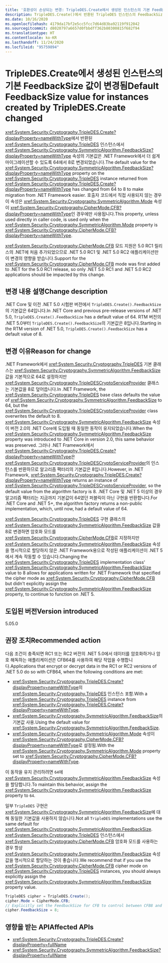 ```yaml
---
title: '호환성이 손상되는 변경: TripleDES.Create에서 생성된 인스턴스의 기본 FeedbackSize 값이 변경됨'
description: TripleDES.Create()에서 반환된 TripleDES 인스턴스의 FeedbackSize 속성에 대한 기본값이 64에서 8로 변경된 .NET 5.0의 호환성이 손상되는 변경에 대해 알아봅니다.
ms.date: 10/16/2020
ms.openlocfilehash: 4179da17bf2e5cc5fcc7d64d83ba92119f912042
ms.sourcegitcommit: d8020797a6657d0fbbdff362b80300815f682f94
ms.translationtype: HT
ms.contentlocale: ko-KR
ms.lasthandoff: 11/24/2020
ms.locfileid: "95759894"
---
```

# <a name="default-feedbacksize-value-for-instances-created-by-tripledescreate-changed"></a><span data-ttu-id="69fff-103">TripleDES.Create에서 생성된 인스턴스의 기본 FeedbackSize 값이 변경됨</span><span class="sxs-lookup"><span data-stu-id="69fff-103">Default FeedbackSize value for instances created by TripleDES.Create changed</span></span>

<span data-ttu-id="69fff-104"><xref:System.Security.Cryptography.TripleDES.Create?displayProperty=nameWithType>에서 반환된 <xref:System.Security.Cryptography.TripleDES> 인스턴스에서 <xref:System.Security.Cryptography.SymmetricAlgorithm.FeedbackSize?displayProperty=nameWithType> 속성의 기본값은 .NET Framework에서 더 쉽게 마이그레이션할 수 있도록 64에서 8로 변경되었습니다.</span><span class="sxs-lookup"><span data-stu-id="69fff-104">The default value for the <xref:System.Security.Cryptography.SymmetricAlgorithm.FeedbackSize?displayProperty=nameWithType> property on the <xref:System.Security.Cryptography.TripleDES> instance returned from <xref:System.Security.Cryptography.TripleDES.Create?displayProperty=nameWithType> has changed from 64 to 8 to make migration from .NET Framework easier.</span></span> <span data-ttu-id="69fff-105">호출자 코드에서 직접 사용되지 않는 경우 이 속성은 <xref:System.Security.Cryptography.SymmetricAlgorithm.Mode> 속성이 <xref:System.Security.Cryptography.CipherMode.CFB?displayProperty=nameWithType>인 경우에만 사용됩니다.</span><span class="sxs-lookup"><span data-stu-id="69fff-105">This property, unless used directly in caller code, is used only when the <xref:System.Security.Cryptography.SymmetricAlgorithm.Mode> property is <xref:System.Security.Cryptography.CipherMode.CFB?displayProperty=nameWithType>.</span></span>

<span data-ttu-id="69fff-106"><xref:System.Security.Cryptography.CipherMode.CFB> 모드 지원은 5.0 RC1 릴리스의 .NET에 처음 추가되었으므로 .NET 5.0 RC1 및 .NET 5.0 RC2 애플리케이션만 이 변경의 영향을 받습니다.</span><span class="sxs-lookup"><span data-stu-id="69fff-106">Support for the <xref:System.Security.Cryptography.CipherMode.CFB> mode was first added to .NET for the 5.0 RC1 release, so only .NET 5.0 RC1 and .NET 5.0 RC2 applications should be impacted by this change.</span></span>

## <a name="change-description"></a><span data-ttu-id="69fff-107">변경 내용 설명</span><span class="sxs-lookup"><span data-stu-id="69fff-107">Change description</span></span>

<span data-ttu-id="69fff-108">.NET Core 및 이전 .NET 5.0 시험판 버전에서 `TripleDES.Create().FeedbackSize`의 기본값은 64입니다.</span><span class="sxs-lookup"><span data-stu-id="69fff-108">In .NET Core and previous pre-release versions of .NET 5.0, `TripleDES.Create().FeedbackSize` has a default value of 64.</span></span> <span data-ttu-id="69fff-109">RTM 버전의 .NET 5.0부터 `TripleDES.Create().FeedbackSize`의 기본값은 8입니다.</span><span class="sxs-lookup"><span data-stu-id="69fff-109">Starting in the RTM version of .NET 5.0, `TripleDES.Create().FeedbackSize` has a default value of 8.</span></span>

## <a name="reason-for-change"></a><span data-ttu-id="69fff-110">변경 이유</span><span class="sxs-lookup"><span data-stu-id="69fff-110">Reason for change</span></span>

<span data-ttu-id="69fff-111">.NET Framework에서 <xref:System.Security.Cryptography.TripleDES> 기본 클래스는 <xref:System.Security.Cryptography.SymmetricAlgorithm.FeedbackSize> 값을 기본적으로 64로 설정하지만 <xref:System.Security.Cryptography.TripleDESCryptoServiceProvider> 클래스는 기본값을 8로 덮어씁니다.</span><span class="sxs-lookup"><span data-stu-id="69fff-111">In .NET Framework, the <xref:System.Security.Cryptography.TripleDES> base class defaults the value of <xref:System.Security.Cryptography.SymmetricAlgorithm.FeedbackSize> to 64, but the <xref:System.Security.Cryptography.TripleDESCryptoServiceProvider> class overwrites the default to 8.</span></span> <span data-ttu-id="69fff-112"><xref:System.Security.Cryptography.SymmetricAlgorithm.FeedbackSize> 속성이 버전 2.0의 .NET Core에 도입될 때 동일한 동작이 유지되었습니다.</span><span class="sxs-lookup"><span data-stu-id="69fff-112">When the <xref:System.Security.Cryptography.SymmetricAlgorithm.FeedbackSize> property was introduced to .NET Core in version 2.0, this same behavior was preserved.</span></span> <span data-ttu-id="69fff-113">그러나 .NET Framework에서 <xref:System.Security.Cryptography.TripleDES.Create?displayProperty=nameWithType>은 <xref:System.Security.Cryptography.TripleDESCryptoServiceProvider>의 인스턴스를 반환하므로 알고리즘 팩터리의 기본값은 8입니다.</span><span class="sxs-lookup"><span data-stu-id="69fff-113">However, in .NET Framework, <xref:System.Security.Cryptography.TripleDES.Create?displayProperty=nameWithType> returns an instance of <xref:System.Security.Cryptography.TripleDESCryptoServiceProvider>, so the default value from the algorithm factory is 8.</span></span> <span data-ttu-id="69fff-114">.NET Core 및 .NET 5 이상의 경우 알고리즘 팩터리는 지금까지 기본값이 64였던 퍼블릭이 아닌 구현을 반환합니다.</span><span class="sxs-lookup"><span data-stu-id="69fff-114">For .NET Core and .NET 5+, the algorithm factory returns a non-public implementation, which, until now, had a default value of 64.</span></span>

<span data-ttu-id="69fff-115"><xref:System.Security.Cryptography.TripleDES> 구현 클래스의 <xref:System.Security.Cryptography.SymmetricAlgorithm.FeedbackSize> 값을 8로 변경하면 암호화 모드를 <xref:System.Security.Cryptography.CipherMode.CFB>로 지정하지만 <xref:System.Security.Cryptography.SymmetricAlgorithm.FeedbackSize> 속성을 명시적으로 할당하지 않은 .NET Framework용으로 작성된 애플리케이션이 .NET 5에서 계속 작동할 수 있습니다.</span><span class="sxs-lookup"><span data-stu-id="69fff-115">Changing the <xref:System.Security.Cryptography.TripleDES> implementation class' <xref:System.Security.Cryptography.SymmetricAlgorithm.FeedbackSize> value to 8 allows for applications written for .NET Framework that specified the cipher mode as <xref:System.Security.Cryptography.CipherMode.CFB> but didn't explicitly assign the <xref:System.Security.Cryptography.SymmetricAlgorithm.FeedbackSize> property, to continue to function on .NET 5.</span></span>

## <a name="version-introduced"></a><span data-ttu-id="69fff-116">도입된 버전</span><span class="sxs-lookup"><span data-stu-id="69fff-116">Version introduced</span></span>

<span data-ttu-id="69fff-117">5.0</span><span class="sxs-lookup"><span data-stu-id="69fff-117">5.0</span></span>

## <a name="recommended-action"></a><span data-ttu-id="69fff-118">권장 조치</span><span class="sxs-lookup"><span data-stu-id="69fff-118">Recommended action</span></span>

<span data-ttu-id="69fff-119">다음 조건이 충족되면 RC1 또는 RC2 버전의 .NET 5.0에서 데이터를 암호화하거나 암호 해독하는 애플리케이션은 CFB64를 사용하여 해당 작업을 수행합니다.</span><span class="sxs-lookup"><span data-stu-id="69fff-119">Applications that encrypt or decrypt data in the RC1 or RC2 versions of .NET 5.0 do so with CFB64, when the following conditions are met:</span></span>

- <span data-ttu-id="69fff-120"><xref:System.Security.Cryptography.TripleDES.Create?displayProperty=nameWithType>의 <xref:System.Security.Cryptography.TripleDES> 인스턴스 포함.</span><span class="sxs-lookup"><span data-stu-id="69fff-120">With a <xref:System.Security.Cryptography.TripleDES> instance from <xref:System.Security.Cryptography.TripleDES.Create?displayProperty=nameWithType>.</span></span>
- <span data-ttu-id="69fff-121"><xref:System.Security.Cryptography.SymmetricAlgorithm.FeedbackSize>의 기본값 사용.</span><span class="sxs-lookup"><span data-stu-id="69fff-121">Using the default value for <xref:System.Security.Cryptography.SymmetricAlgorithm.FeedbackSize>.</span></span>
- <span data-ttu-id="69fff-122"><xref:System.Security.Cryptography.SymmetricAlgorithm.Mode> 속성이 <xref:System.Security.Cryptography.CipherMode.CFB?displayProperty=nameWithType>로 설정됨.</span><span class="sxs-lookup"><span data-stu-id="69fff-122">With the <xref:System.Security.Cryptography.SymmetricAlgorithm.Mode> property set to <xref:System.Security.Cryptography.CipherMode.CFB?displayProperty=nameWithType>.</span></span>

<span data-ttu-id="69fff-123">이 동작을 유지 관리하려면 `64`에 <xref:System.Security.Cryptography.SymmetricAlgorithm.FeedbackSize> 속성을 할당합니다.</span><span class="sxs-lookup"><span data-stu-id="69fff-123">To maintain this behavior, assign the <xref:System.Security.Cryptography.SymmetricAlgorithm.FeedbackSize> property to `64`.</span></span>

<span data-ttu-id="69fff-124">일부 `TripleDES` 구현은 <xref:System.Security.Cryptography.SymmetricAlgorithm.FeedbackSize>에 대해 동일한 기본값을 사용하지 않습니다.</span><span class="sxs-lookup"><span data-stu-id="69fff-124">Not all `TripleDES` implementations use the same default for <xref:System.Security.Cryptography.SymmetricAlgorithm.FeedbackSize>.</span></span> <span data-ttu-id="69fff-125"><xref:System.Security.Cryptography.TripleDES> 인스턴스에서 <xref:System.Security.Cryptography.CipherMode.CFB> 암호화 모드를 사용하는 경우 항상 <xref:System.Security.Cryptography.SymmetricAlgorithm.FeedbackSize> 속성 값을 명시적으로 할당하는 것이 좋습니다.</span><span class="sxs-lookup"><span data-stu-id="69fff-125">We recommend that if you use the <xref:System.Security.Cryptography.CipherMode.CFB> cipher mode on <xref:System.Security.Cryptography.TripleDES> instances, you should always explicitly assign the <xref:System.Security.Cryptography.SymmetricAlgorithm.FeedbackSize> property value.</span></span>

```csharp
TripleDES cipher = TripleDES.Create();
cipher.Mode = CipherMode.CFB;
// Explicitly set the FeedbackSize for CFB to control between CFB8 and CFB64.
cipher.FeedbackSize = 8;
```

## <a name="affected-apis"></a><span data-ttu-id="69fff-126">영향을 받는 API</span><span class="sxs-lookup"><span data-stu-id="69fff-126">Affected APIs</span></span>

- <xref:System.Security.Cryptography.TripleDES.Create?displayProperty=fullName>
- <xref:System.Security.Cryptography.SymmetricAlgorithm.FeedbackSize?displayProperty=fullName>

<!--

### Affected APIs

- `M:System.Security.Cryptography.TripleDES.Create`
- `P:System.Security.Cryptography.SymmetricAlgorithm.FeedbackSize`

### Category

- Cryptography

-->

